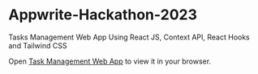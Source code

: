 # Appwrite-Hackathon-2023

Tasks Management Web App Using React JS, Context API, React Hooks and Tailwind CSS

Open [Task Management Web App](https://appwrite-hackathon-2023.vercel.app/) to view it in your browser.
